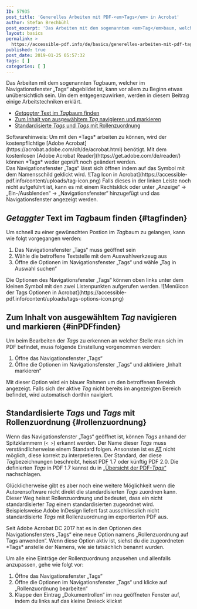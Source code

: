 ```yaml
---
ID: 57935
post_title: 'Generelles Arbeiten mit PDF-<em>Tags</em> in Acrobat'
author: Stefan Brechbühl
post_excerpt: 'Das Arbeiten mit dem sogenannten <em>Tag</em>baum, welcher im Navigationsfenster „Tags“ abgebildet ist, kann vor allem zu Beginn etwas unübersichtlich sein. Um dem entgegenzuwirken, werden in diesem Beitrag einige Arbeitstechniken erklärt.'
layout: basics
permalink: >
  https://accessible-pdf.info/de/basics/generelles-arbeiten-mit-pdf-tags-in-acrobat/
published: true
post_date: 2019-01-25 05:57:32
tags: [ ]
categories: [ ]
---
```

Das Arbeiten mit dem sogenannten *Tag*baum, welcher im Navigationsfenster „Tags“ abgebildet ist, kann vor allem zu Beginn etwas unübersichtlich sein. Um dem entgegenzuwirken, werden in diesem Beitrag einige Arbeitstechniken erklärt.

- [*Getaggter* Text im *Tag*baum finden](#tagfinden)
- [Zum Inhalt von ausgewähltem *Tag* navigieren und markieren](#inPDFfinden)
- [Standardisierte *Tags* und *Tags* mit Rollenzuordnung](#rollenzuordnung)

<aside class="note-block" markdown="1">
Softwarehinweis: Um mit den *Tags* arbeiten zu können, wird der kostenpflichtige [Adobe Acrobat](https://acrobat.adobe.com/ch/de/acrobat.html) benötigt. Mit dem kostenlosen [Adobe Acrobat Reader](https://get.adobe.com/de/reader/) können *Tags* weder geprüft noch geändert werden.
</aside>

<aside class="note-block" markdown="1">
Das Navigationsfenster „Tags“ lässt sich öffnen indem auf das Symbol mit dem Namensschild geklickt wird.
![Tag Icon in Acrobat](https://accessible-pdf.info/content/uploads/tag-icon.png)
Falls dieses in der linken Leiste noch nicht aufgeführt ist, kann es mit einem Rechtsklick oder unter „Anzeige“ → „Ein-/Ausblenden“ → „Navigationsfenster“ hinzugefügt und das Navigationsfenster angezeigt werden.
</aside>

## *Getaggter* Text im *Tag*baum finden {#tagfinden}

Um schnell zu einer gewünschten Postion im *Tag*baum zu gelangen, kann wie folgt vorgegangen werden:

1. Das Navigationsfenster „Tags“ muss geöffnet sein
2. Wähle die betroffene Textstelle mit dem Auswahlwerkzeug aus
3. Öffne die Optionen im Navigationsfenster „Tags“ und wähle „Tag in Auswahl suchen“

<aside class="note-block" markdown="1">
Die Optionen des Navigationsfenster „Tags“ können oben links unter dem kleinen Symbol mit den zwei Listenpunkten aufgerufen werden.
![Menüicon der Tags Optionen in Acrobat](https://accessible-pdf.info/content/uploads/tags-options-icon.png)
</aside>

## Zum Inhalt von ausgewähltem *Tag* navigieren und markieren {#inPDFfinden}

Um beim Bearbeiten der *Tags* zu erkennen an welcher Stelle man sich im PDF befindet, muss folgende Einstellung vorgenommen werden:

1. Öffne das Navigationsfenster „Tags“
2. Öffne die Optionen im Navigationsfenster „Tags“ und aktiviere „Inhalt markieren“

Mit dieser Option wird ein blauer Rahmen um den betroffenen Bereich angezeigt. Falls sich der aktive *Tag* nicht bereits im angezeigten Bereich befindet, wird automatisch dorthin navigiert.

## Standardisierte *Tags* und *Tags* mit Rollenzuordnung {#rollenzuordnung}

Wenn das Navigationsfenster „Tags“ geöffnet ist, können *Tags* anhand der Spitzklammern (`< >`) erkannt werden. Der Name dieser *Tags* muss verständlicherweise einem Standard folgen. Ansonsten ist es [AT](https://accessible-pdf.info/de/glossar/#at) nicht möglich, diese korrekt zu interpretieren. Der Standard, der diese *Tag*bezeichnungen beschreibt, heisst PDF 1.7 oder künftig PDF 2.0. Die definierten *Tags* in PDF 1.7 kannst du in [„Übersicht der PDF-*Tags*“](https://accessible-pdf.info/de/basics/uebersicht-der-pdf-tags/) nachschlagen.

Glücklicherweise gibt es aber noch eine weitere Möglichkeit wenn die Autorensoftware nicht direkt die standardisierten *Tags* zuordnen kann. Dieser Weg heisst Rollenzuordnung und bedeutet, dass ein nicht standardisierter *Tag* einem standardisierten zugeordnet wird. Beispielsweise Adobe InDesign liefert fast ausschliesslich nicht standardisierte *Tags* mit Rollenzuordnung im exportierten PDF aus.

<aside class="note-block" markdown="1">
Seit Adobe Acrobat DC 2017 hat es in den Optionen des Navigationsfensters „Tags“ eine neue Option namens „Rollenzuordnung auf Tags anwenden“. Wenn diese Option aktiv ist, siehst du die zugeordneten *Tags* anstelle der Namens, wie sie tatsächlich benannt wurden.
</aside>

Um alle eine Einträge der Rollenzuordnung anzusehen und allenfalls anzupassen, gehe wie folgt vor:

1. Öffne das Navigationsfenster „Tags“
2. Öffne die Optionen im Navigationsfenster „Tags“ und klicke auf „Rollenzuordnung bearbeiten“
3. Klappe den Eintrag „Dokumentrollen“ im neu geöffneten Fenster auf, indem du links auf das kleine Dreieck klickst